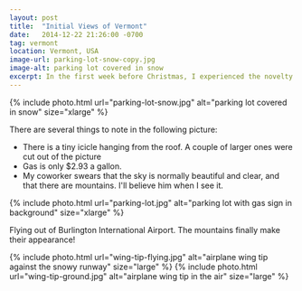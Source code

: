 ```yaml
---
layout: post
title:  "Initial Views of Vermont"
date:   2014-12-22 21:26:00 -0700
tag: vermont
location: Vermont, USA
image-url: parking-lot-snow-copy.jpg
image-alt: parking lot covered in snow
excerpt: In the first week before Christmas, I experienced the novelty of snow.
---
```

<div class='img-gallery'>
{% include photo.html url="parking-lot-snow.jpg" alt="parking lot covered in snow" size="xlarge" %}
</div>

There are several things to note in the following picture:

- There is a tiny icicle hanging from the roof. A couple of larger ones were cut out of the picture
- Gas is only $2.93 a gallon.
- My coworker swears that the sky is normally beautiful and clear, and that there are mountains. I'll believe him when I see it.

<div class='img-gallery'>
{% include photo.html url="parking-lot.jpg" alt="parking lot with gas sign in background" size="xlarge" %}
</div>

Flying out of Burlington International Airport. The mountains finally make their appearance!

<div class='img-gallery'>
{% include photo.html url="wing-tip-flying.jpg" alt="airplane wing tip against the snowy runway" size="large" %}
{% include photo.html url="wing-tip-ground.jpg" alt="airplane wing tip in the air" size="large" %}
</div>

